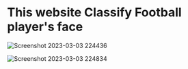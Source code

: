 # This website Classify Football player's face
![Screenshot 2023-03-03 224436](https://user-images.githubusercontent.com/73853163/222826368-af560909-3b7c-4dd9-902b-fb1cc57575b2.jpg)

![Screenshot 2023-03-03 224834](https://user-images.githubusercontent.com/73853163/222826403-14862478-14e5-4662-a137-a27dcad6bcec.jpg)
